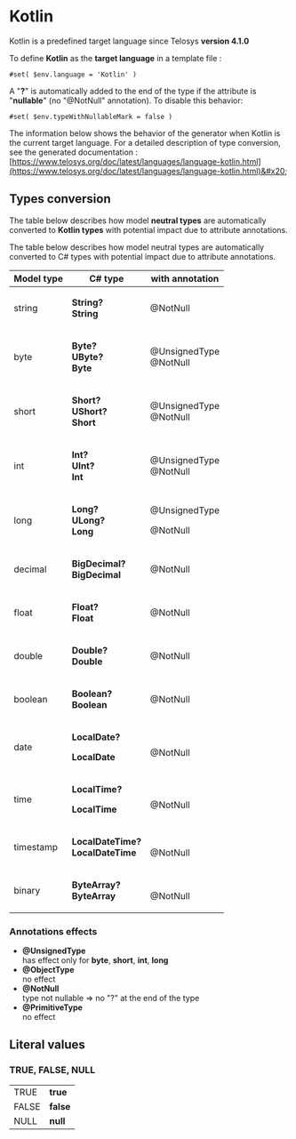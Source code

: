 # Kotlin

Kotlin is a predefined target language since Telosys **version 4.1.0**

To define **Kotlin** as the **target language** in a template file :

```
#set( $env.language = 'Kotlin' )
```

A "**?**" is automatically added to the end of the type if the attribute is "**nullable**" (no "@NotNull" annotation). To disable this behavior:&#x20;

```
#set( $env.typeWithNullableMark = false )
```

The information below shows the behavior of the generator when Kotlin is the current target language. For a detailed description of type conversion, see the generated documentation : \
[https://www.telosys.org/doc/latest/languages/language-kotlin.html](https://www.telosys.org/doc/latest/languages/language-kotlin.html)&#x20;

## Types conversion&#x20;

The table below describes how model **neutral types** are automatically converted to **Kotlin types** with potential impact due to attribute annotations.



The table below describes how model neutral types are automatically converted to C# types with potential impact due to attribute annotations.

| Model type | C# type                                                                              | with annotation                            |
| ---------- | ------------------------------------------------------------------------------------ | ------------------------------------------ |
| string     | <p><strong>String?</strong><br><strong>String</strong></p>                           | <p></p><p>@NotNull</p>                     |
| byte       | <p><strong>Byte?</strong><br><strong>UByte?</strong><br><strong>Byte</strong></p>    | <p></p><p>@UnsignedType <br>@NotNull</p>   |
| short      | <p><strong>Short?</strong><br><strong>UShort?</strong><br><strong>Short</strong></p> | <p></p><p>@UnsignedType <br>@NotNull</p>   |
| int        | <p><strong>Int?</strong> <br><strong>UInt?</strong> <br><strong>Int</strong></p>     | <p></p><p>@UnsignedType <br>@NotNull</p>   |
| long       | <p><strong>Long?</strong> <br><strong>ULong?</strong> <br><strong>Long</strong></p>  | <p></p><p>@UnsignedType</p><p>@NotNull</p> |
| decimal    | <p><strong>BigDecimal?</strong> <br><strong>BigDecimal</strong></p>                  | <p></p><p>@NotNull</p>                     |
| float      | <p><strong>Float?</strong> <br><strong>Float</strong></p>                            | <p></p><p>@NotNull</p>                     |
| double     | <p><strong>Double?</strong> <br><strong>Double</strong></p>                          | <p></p><p>@NotNull</p>                     |
| boolean    | <p><strong>Boolean?</strong> <br><strong>Boolean</strong></p>                        | <p></p><p>@NotNull</p>                     |
| date       | <p><strong>LocalDate?</strong> </p><p><strong>LocalDate</strong></p>                 | <p><br>@NotNull</p>                        |
| time       | <p><strong>LocalTime?</strong> </p><p><strong>LocalTime</strong></p>                 | <p><br>@NotNull</p>                        |
| timestamp  | <p><strong>LocalDateTime?</strong><br><strong>LocalDateTime</strong></p>             | <p><br>@NotNull</p>                        |
| binary     | <p><strong>ByteArray?</strong> <br><strong>ByteArray</strong></p>                    | <p><br>@NotNull</p>                        |



### Annotations effects

* **@UnsignedType** \
  has effect only for **byte**, **short**, **int**, **long**
* **@ObjectType** \
  no effect
* **@NotNull** \
  type not nullable => no "?" at the end of the type
* **@PrimitiveType** \
  no effect



## Literal values

### TRUE, FALSE, NULL

|        |           |
| ------ | --------- |
| TRUE   | **true**  |
|  FALSE | **false** |
|  NULL  | **null**  |

